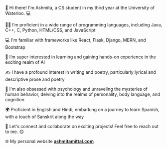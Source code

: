 👋 Hi there! I'm Ashmita, a CS student in my third year at the University of Waterloo. 💻

👩‍💻 I’m proficient in a wide range of programming languages, including Java, C++, C, Python, HTML/CSS, and JavaScript

💻 I'm familiar with frameworks like React, Flask, Django, MERN, and Bootstrap

🧠 I’m super interested in learning and gaining hands-on experience in the exciting realm of AI

✍️ I have a profound interest in writing and poetry, particularly lyrical and descriptive prose and poetry

💭 I'm also obsessed with psychology and unraveling the mysteries of human behavior, delving into the realms of personality, body language, and cognition

🌍 Proficient in English and Hindi, embarking on a journey to learn Spanish, with a touch of Sanskrit along the way

🌟 Let's connect and collaborate on exciting projects! Feel free to reach out to me. 😊

🌐 My personal website [**ashmitamittal.com**](http://ashmitamittal.com/)
